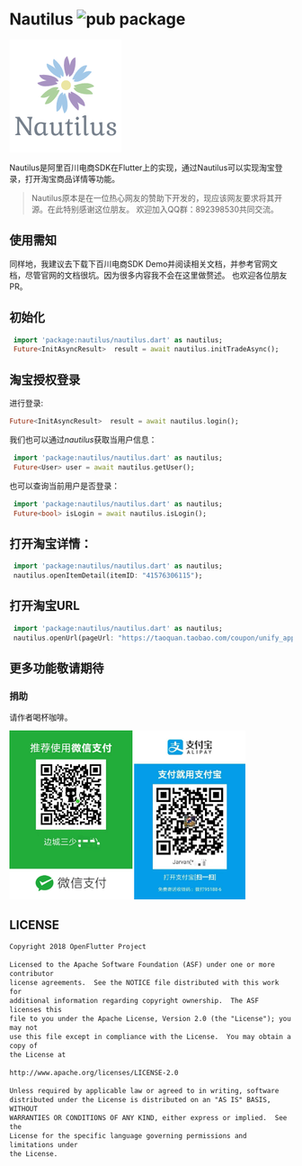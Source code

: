 # Nautilus ![pub package](https://img.shields.io/pub/v/nautilus.svg)

![logo](./arts/logo.png)

Nautilus是阿里百川电商SDK在Flutter上的实现，通过Nautilus可以实现淘宝登录，打开淘宝商品详情等功能。

> Nautilus原本是在一位热心网友的赞助下开发的，现应该网友要求将其开源。在此特别感谢这位朋友。
> 欢迎加入QQ群：892398530共同交流。

## 使用需知
同样地，我建议去下载下百川电商SDK Demo并阅读相关文档，并参考官网文档，尽管官网的文档很坑。因为很多内容我不会在这里做赘述。
也欢迎各位朋友PR。

## 初始化
```dart
 import 'package:nautilus/nautilus.dart' as nautilus;
 Future<InitAsyncResult>  result = await nautilus.initTradeAsync();
```
## 淘宝授权登录
进行登录:
```dart
Future<InitAsyncResult>  result = await nautilus.login();
```
我们也可以通过*nautilus*获取当用户信息：
```dart
 import 'package:nautilus/nautilus.dart' as nautilus;
 Future<User> user = await nautilus.getUser();
```
也可以查询当前用户是否登录：
```dart
 import 'package:nautilus/nautilus.dart' as nautilus;
 Future<bool> isLogin = await nautilus.isLogin();
```

## 打开淘宝详情：
```dart 
 import 'package:nautilus/nautilus.dart' as nautilus;
 nautilus.openItemDetail(itemID: "41576306115");
```

## 打开淘宝URL
```dart 
 import 'package:nautilus/nautilus.dart' as nautilus;
 nautilus.openUrl(pageUrl: "https://taoquan.taobao.com/coupon/unify_apply.htm?sellerId=2165762428&activityId=5698d91c0b474d9caf88279009bda4f3");
```
## 更多功能敬请期待

### 捐助
请作者喝杯咖啡。

<img src="./arts/wx.jpeg" height="300">  <img src="./arts/ali.jpeg" height="300">

## LICENSE


    Copyright 2018 OpenFlutter Project

    Licensed to the Apache Software Foundation (ASF) under one or more contributor
    license agreements.  See the NOTICE file distributed with this work for
    additional information regarding copyright ownership.  The ASF licenses this
    file to you under the Apache License, Version 2.0 (the "License"); you may not
    use this file except in compliance with the License.  You may obtain a copy of
    the License at

    http://www.apache.org/licenses/LICENSE-2.0

    Unless required by applicable law or agreed to in writing, software
    distributed under the License is distributed on an "AS IS" BASIS, WITHOUT
    WARRANTIES OR CONDITIONS OF ANY KIND, either express or implied.  See the
    License for the specific language governing permissions and limitations under
    the License.
